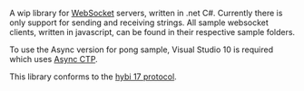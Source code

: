 A wip library for [WebSocket][4] servers, written in .net C#. Currently there is only support for sending and receiving strings. 
All sample websocket clients, written in javascript, can be found in their respective sample folders.

To use the Async version for pong sample, Visual Studio 10 is required which uses [Async CTP][2].

This library conforms to the [hybi 17 protocol][3].

[1]: http://www.apache.org/licenses/LICENSE-2.0.html
[2]: http://www.microsoft.com/en-us/download/details.aspx?id=9983
[3]: http://tools.ietf.org/html/draft-ietf-hybi-thewebsocketprotocol-17
[4]: http://en.wikipedia.org/wiki/WebSocket